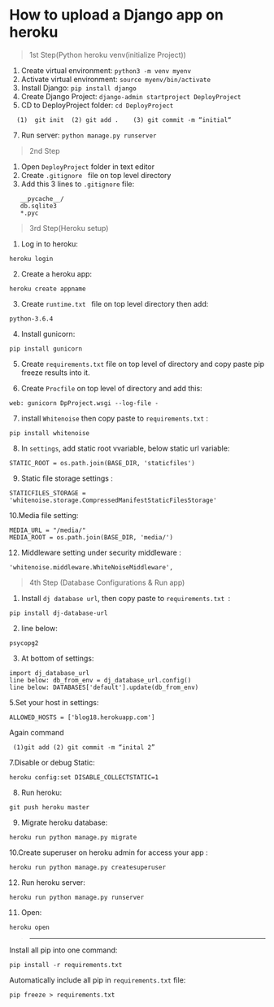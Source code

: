 # How to upload a Django app on heroku 

>1st Step(Python heroku venv(initialize Project)) 

1. Create virtual environment: ```python3 -m venv myenv```
2. Activate virtual environment: ```source myenv/bin/activate```
3. Install Django: ```pip install django```
4. Create Django Project: ```django-admin startproject DeployProject```
5. CD to DeployProject folder: ```cd DeployProject```
```
  (1)  git init  (2) git add .    (3) git commit -m “initial“ 
```
7. Run server: 
```python manage.py runserver```

> 2nd Step 
1. Open ```DeployProject``` folder in text editor
2. Create ```.gitignore ``` file on top level directory
3. Add this 3 lines to ```.gitignore``` file:
```
   __pycache__/
   db.sqlite3
   *.pyc
```
> 3rd Step(Heroku setup)
1. Log in to heroku: 
```
heroku login
```
2. Create a heroku app: 
```
heroku create appname
```
3. Create ```runtime.txt ``` file on top level directory then add: 
```
python-3.6.4
```
4. Install gunicorn: 
```
pip install gunicorn
```
5. Create ```requirements.txt``` file on top level of directory and copy paste pip freeze results into it.

6. Create ```Procfile``` on top level of directory and add this:
```
web: gunicorn DpProject.wsgi --log-file - 
```
7. install ```Whitenoise``` then copy paste to ```requirements.txt``` : 
```
pip install whitenoise
```
8. In ```settings```, add static root vvariable, below static url variable: 
```
STATIC_ROOT = os.path.join(BASE_DIR, 'staticfiles')
```
9. Static file storage settings :
``` 
STATICFILES_STORAGE = 'whitenoise.storage.CompressedManifestStaticFilesStorage' 
```
10.Media file setting:
```
MEDIA_URL = "/media/" 
MEDIA_ROOT = os.path.join(BASE_DIR, 'media/')
```   
12. Middleware setting under security middleware :
```
'whitenoise.middleware.WhiteNoiseMiddleware',
```
> 4th Step (Database Configurations & Run app)

1. Install ``` dj database url ```, then copy paste to ```requirements.txt ```: 
```
pip install dj-database-url
```

2. line below: 
```
psycopg2
```

3. At bottom of settings: 
```
import dj_database_url
line below: db_from_env = dj_database_url.config()
line below: DATABASES['default'].update(db_from_env)
```
5.Set your host in settings:  
```
ALLOWED_HOSTS = ['blog18.herokuapp.com']
```
Again command 
```
 (1)git add (2) git commit -m “inital 2”
```
7.Disable or debug Static: 
```
heroku config:set DISABLE_COLLECTSTATIC=1
```
8. Run heroku: 
```
git push heroku master 
```
9. Migrate heroku database: 
```
heroku run python manage.py migrate
```
10.Create superuser on heroku admin for access your app : 
```
heroku run python manage.py createsuperuser
```
12. Run heroku server: 
```
heroku run python manage.py runserver
```
11. Open: 
```
heroku open
```
  > -----------------------------------------------------------------------------------------------------------------------------
Install all pip into one command: 
```
pip install -r requirements.txt
```

Automatically include all pip in ```requirements.txt``` file: 
```
pip freeze > requirements.txt
```
>

